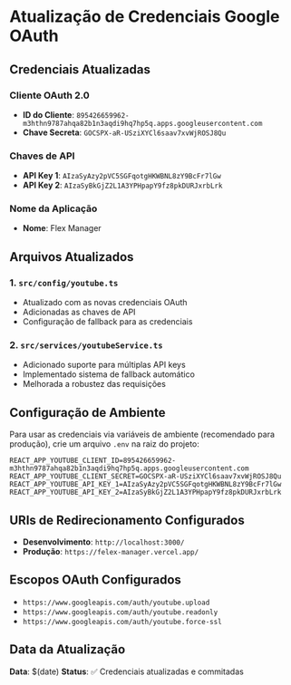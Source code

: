 # Atualização de Credenciais Google OAuth

## Credenciais Atualizadas

### Cliente OAuth 2.0
- **ID do Cliente**: `895426659962-m3hthn9787ahqa82b1n3aqdi9hq7hp5q.apps.googleusercontent.com`
- **Chave Secreta**: `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`

### Chaves de API
- **API Key 1**: `AIzaSyAzy2pVC5SGFqotgHKWBNL8zY9BcFr7lGw`
- **API Key 2**: `AIzaSyBkGjZ2L1A3YPHpapY9fz8pkDURJxrbLrk`

### Nome da Aplicação
- **Nome**: Flex Manager

## Arquivos Atualizados

### 1. `src/config/youtube.ts`
- Atualizado com as novas credenciais OAuth
- Adicionadas as chaves de API
- Configuração de fallback para as credenciais

### 2. `src/services/youtubeService.ts`
- Adicionado suporte para múltiplas API keys
- Implementado sistema de fallback automático
- Melhorada a robustez das requisições

## Configuração de Ambiente

Para usar as credenciais via variáveis de ambiente (recomendado para produção), crie um arquivo `.env` na raiz do projeto:

```env
REACT_APP_YOUTUBE_CLIENT_ID=895426659962-m3hthn9787ahqa82b1n3aqdi9hq7hp5q.apps.googleusercontent.com
REACT_APP_YOUTUBE_CLIENT_SECRET=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
REACT_APP_YOUTUBE_API_KEY_1=AIzaSyAzy2pVC5SGFqotgHKWBNL8zY9BcFr7lGw
REACT_APP_YOUTUBE_API_KEY_2=AIzaSyBkGjZ2L1A3YPHpapY9fz8pkDURJxrbLrk
```

## URIs de Redirecionamento Configurados

- **Desenvolvimento**: `http://localhost:3000/`
- **Produção**: `https://felex-manager.vercel.app/`

## Escopos OAuth Configurados

- `https://www.googleapis.com/auth/youtube.upload`
- `https://www.googleapis.com/auth/youtube.readonly`
- `https://www.googleapis.com/auth/youtube.force-ssl`

## Data da Atualização

**Data**: $(date)
**Status**: ✅ Credenciais atualizadas e commitadas 
